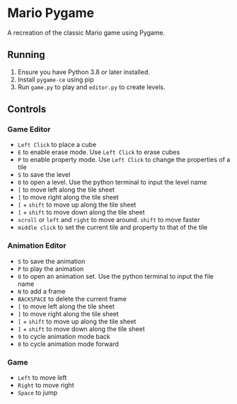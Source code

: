 # Mario Pygame

A recreation of the classic Mario game using Pygame. 

## Running

1. Ensure you have Python 3.8 or later installed.
2. Install `pygame-ce` using pip
3. Run `game.py` to play and `editor.py` to create levels.

## Controls
### Game Editor
- `Left Click` to place a cube
- `E` to enable erase mode. Use `Left Click` to erase cubes
- `P` to enable property mode. Use `Left Click` to change the properties of a tile
- `S` to save the level
- `O` to open a level. Use the python terminal to input the level name
- `[` to move left along the tile sheet
- `]` to move right along the tile sheet
- `[` + `shift` to move up along the tile sheet
- `]` + `shift` to move down along the tile sheet
- `scroll` or `left` and `right` to move around. `shift` to move faster
- `middle click` to set the current tile and property to that of the tile

### Animation Editor
- `S` to save the animation
- `P` to play the animation
- `O` to open an animation set. Use the python terminal to input the file name
- `N` to add a frame
- `BACKSPACE` to delete the current frame
- `[` to move left along the tile sheet
- `]` to move right along the tile sheet
- `[` + `shift` to move up along the tile sheet
- `]` + `shift` to move down along the tile sheet
- `9` to cycle animation mode back
- `0` to cycle animation mode forward

### Game
- `Left` to move left
- `Right` to move right
- `Space` to jump
